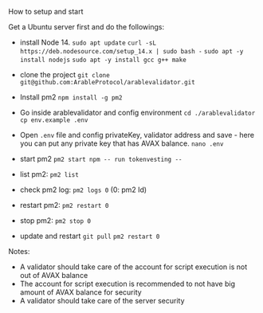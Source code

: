 How to setup and start

Get a Ubuntu server first and do the followings:

- install Node 14.
  `sudo apt update`
  `curl -sL https://deb.nodesource.com/setup_14.x | sudo bash -`
  `sudo apt -y install nodejs`
  `sudo apt -y install gcc g++ make`

- clone the project
  `git clone git@github.com:ArableProtocol/arablevalidator.git`

- Install pm2
  `npm install -g pm2`

- Go inside arablevalidator and config environment
  `cd ./arablevalidator`
  `cp env.example .env`
- Open `.env` file and config privateKey, validator address and save - here you can put any private key that has AVAX balance.
  `nano .env`
- start pm2
  `pm2 start npm -- run tokenvesting --`

- list pm2: `pm2 list`
- check pm2 log: `pm2 logs 0` (0: pm2 Id)
- restart pm2: `pm2 restart 0`
- stop pm2: `pm2 stop 0`

- update and restart
  `git pull`
  `pm2 restart 0`

Notes:

- A validator should take care of the account for script execution is not out of AVAX balance
- The account for script execution is recommended to not have big amount of AVAX balance for security
- A validator should take care of the server security
